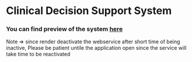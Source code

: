 # Clinical Decision Support System

### You can find preview of the system [here](https://cdss.onrender.com/)
Note => since render deactivate the webservice after short time of being inactive, Please be patient untile the application open since the service will take time to be reactivated
